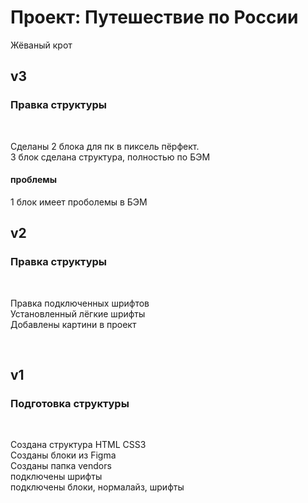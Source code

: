 # Проект: Путешествие по России

Жёваный крот 

## v3  

### Правка структуры  
</br>

Сделаны  2 блока для пк в пиксель пёрфект.  
3 блок сделана структура, полностью по БЭМ  

#### проблемы  
1 блок имеет проболемы в БЭМ  


## v2  

### Правка структуры  
</br>

Правка подключенных шрифтов  
Установленный лёгкие шрифты  
Добавлены картини в проект  

</br>

## v1  

### Подготовка структуры  
</br>

Создана структура HTML CSS3  
Созданы блоки из Figma  
Созданы папка vendors  
подключены шрифты  
подключены блоки, нормалайз, шрифты  


